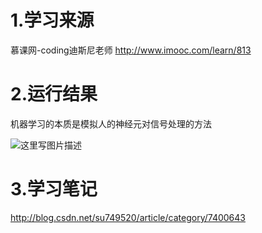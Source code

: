 ﻿# 1.学习来源
慕课网-coding迪斯尼老师
http://www.imooc.com/learn/813

# 2.运行结果
机器学习的本质是模拟人的神经元对信号处理的方法

![这里写图片描述](http://img.blog.csdn.net/20180124235112069?watermark/2/text/aHR0cDovL2Jsb2cuY3Nkbi5uZXQvc3U3NDk1MjA=/font/5a6L5L2T/fontsize/400/fill/I0JBQkFCMA==/dissolve/70/gravity/SouthEast)

# 3.学习笔记
http://blog.csdn.net/su749520/article/category/7400643